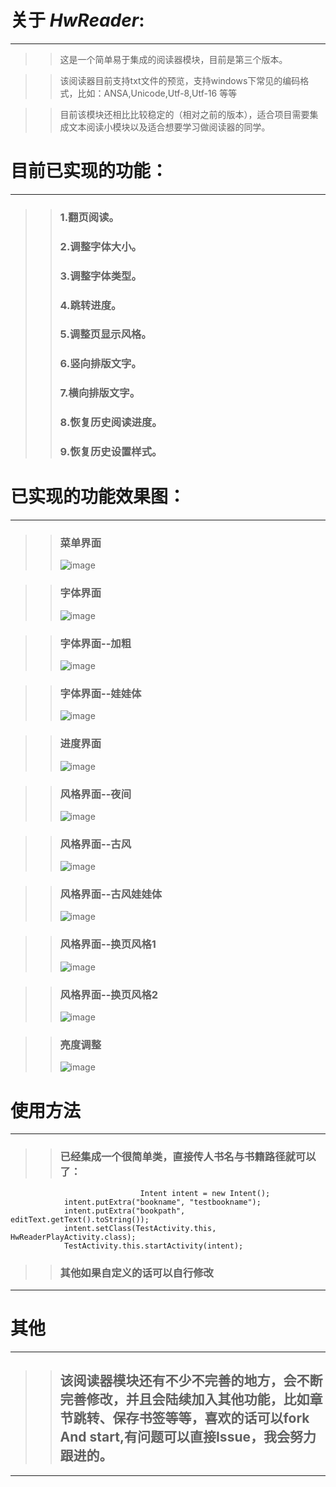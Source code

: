 
# 关于 *HwReader*:
_________________________________________
 
 >>这是一个简单易于集成的阅读器模块，目前是第三个版本。
 
 >>该阅读器目前支持txt文件的预览，支持windows下常见的编码格式，比如：ANSA,Unicode,Utf-8,Utf-16 等等
 
 >>目前该模块还相比比较稳定的（相对之前的版本），适合项目需要集成文本阅读小模块以及适合想要学习做阅读器的同学。
 
 
# 目前已实现的功能：
__________________________________________________

>>### 1.翻页阅读。
>>### 2.调整字体大小。
>>### 3.调整字体类型。
>>### 4.跳转进度。
>>### 5.调整页显示风格。
>>### 6.竖向排版文字。
>>### 7.横向排版文字。
>>### 8.恢复历史阅读进度。
>>### 9.恢复历史设置样式。
 
# 已实现的功能效果图：
____________________________________________________
 
 >>### 菜单界面
 >>![image](https://github.com/bifan-wei/HWTxtReader/blob/master/menu.jpg)
 
 >>### 字体界面
 >>![image](https://github.com/bifan-wei/HWTxtReader/blob/master/text.jpg)
 
 >>### 字体界面--加粗
 >>![image](https://github.com/bifan-wei/HWTxtReader/blob/master/text_bold.jpg)
 
 >> ### 字体界面--娃娃体
 >>![image](https://github.com/bifan-wei/HWTxtReader/blob/master/text_2.jpg)
 
 >> ### 进度界面
 >>![image](https://github.com/bifan-wei/HWTxtReader/blob/master/progress.jpg)
 
>> ### 风格界面--夜间
>> ![image](https://github.com/bifan-wei/HWTxtReader/blob/master/style_night.jpg)
 
 >>### 风格界面--古风
 >>![image](https://github.com/bifan-wei/HWTxtReader/blob/master/style_ancien1.jpg)
 
 >>### 风格界面--古风娃娃体
 >>![image](https://github.com/bifan-wei/HWTxtReader/blob/master/style_ancien2.jpg)
 
 >>### 风格界面--换页风格1
>> ![image](https://github.com/bifan-wei/HWTxtReader/blob/master/page_switch1.jpg)
 
 >>### 风格界面--换页风格2
 >>![image](https://github.com/bifan-wei/HWTxtReader/blob/master/page_switch2.jpg)
 
 >> ### 亮度调整
 >>![image](https://github.com/bifan-wei/HWTxtReader/blob/master/light.jpg)
 




# 使用方法
_________________________________________

 >>### 已经集成一个很简单类，直接传人书名与书籍路径就可以了：
 
                                 Intent intent = new Intent();
				intent.putExtra("bookname", "testbookname");
				intent.putExtra("bookpath", editText.getText().toString());
				intent.setClass(TestActivity.this, HwReaderPlayActivity.class);
				TestActivity.this.startActivity(intent);
    
>> ### 其他如果自定义的话可以自行修改
 
 
___________________________________________________

# 其他
_________________________________________

>> ## 该阅读器模块还有不少不完善的地方，会不断完善修改，并且会陆续加入其他功能，比如章节跳转、保存书签等等，喜欢的话可以fork And  start,有问题可以直接Issue，我会努力跟进的。
 
  

______________________________________________________

